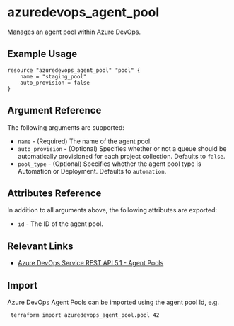 # azuredevops_agent_pool
Manages an agent pool within Azure DevOps.

## Example Usage

```hcl
resource "azuredevops_agent_pool" "pool" {
    name = "staging_pool"
    auto_provision = false
}
```

## Argument Reference

The following arguments are supported:

* `name` - (Required) The name of the agent pool.
* `auto_provision` - (Optional) Specifies whether or not a queue should be automatically provisioned for each project collection. Defaults to `false`.
* `pool_type` - (Optional) Specifies whether the agent pool type is Automation or Deployment.  Defaults to `automation`.

## Attributes Reference

In addition to all arguments above, the following attributes are exported:

* `id` - The ID of the agent pool.

## Relevant Links
* [Azure DevOps Service REST API 5.1 - Agent Pools](https://docs.microsoft.com/en-us/rest/api/azure/devops/distributedtask/pools?view=azure-devops-rest-5.1)

## Import
Azure DevOps Agent Pools can be imported using the agent pool Id, e.g.

```
 terraform import azuredevops_agent_pool.pool 42
```